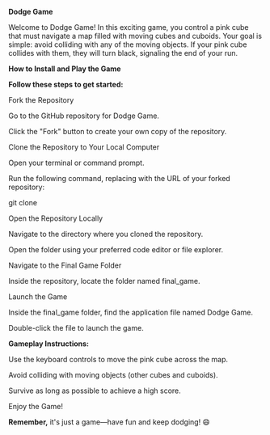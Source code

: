 **Dodge Game**

Welcome to Dodge Game! In this exciting game, you control a pink cube that must navigate a map filled with moving cubes and cuboids. 
Your goal is simple: avoid colliding with any of the moving objects. 
If your pink cube collides with them, they will turn black, signaling the end of your run.

****How to Install and Play the Game****

**Follow these steps to get started:**

Fork the Repository

Go to the GitHub repository for Dodge Game.

Click the "Fork" button to create your own copy of the repository.

Clone the Repository to Your Local Computer

Open your terminal or command prompt.

Run the following command, replacing <your-repo-url> with the URL of your forked repository:

git clone <your-repo-url>

Open the Repository Locally

Navigate to the directory where you cloned the repository.

Open the folder using your preferred code editor or file explorer.

Navigate to the Final Game Folder

Inside the repository, locate the folder named final_game.

Launch the Game

Inside the final_game folder, find the application file named Dodge Game.

Double-click the file to launch the game.

**Gameplay Instructions:**

Use the keyboard controls to move the pink cube across the map.

Avoid colliding with moving objects (other cubes and cuboids).

Survive as long as possible to achieve a high score.

Enjoy the Game!

**Remember,** it's just a game—have fun and keep dodging! 😄
